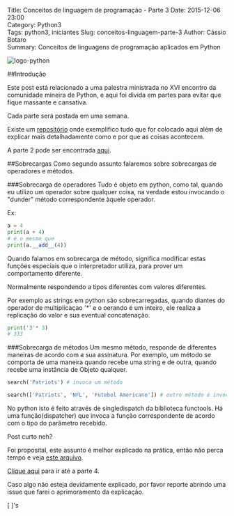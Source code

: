 Title: Conceitos de linguagem de programação - Parte 3
Date: 2015-12-06 23:00  
Category: Python3  
Tags: python3, iniciantes 
Slug: conceitos-linguagem-parte-3
Author: Cássio Botaro  
Summary: Conceitos de linguagens de programação aplicados em Python

![logo-python]({filename}/images/logopython2.png 
"Logo Python")

##Introdução

Este post está relacionado a uma palestra ministrada no XVI encontro da comunidade mineira de Python, e aqui foi divida em partes para evitar que fique massante e cansativa.

Cada parte será postada em uma semana.

Existe um [repositório](https://github.com/cassiobotaro/conceitos_linguagens) onde exemplifico tudo que for colocado aqui além de explicar mais detalhadamente como e por que as coisas acontecem.

A parte 2 pode ser encontrada [aqui](http://cassiobotaro.github.io/conceitos-linguagem-parte-2).

##Sobrecargas
Como segundo assunto falaremos sobre sobrecargas de operadores e métodos.

###Sobrecarga de operadores
Tudo é objeto em python, como tal, quando eu utilizo um operador sobre qualquer coisa, na verdade estou invocando o "dunder" método correspondente 
àquele operador.

Ex: 
```python
a = 4
print(a + 4)
# é o mesmo que
print(a.__add__(4))
```

Quando falamos em sobrecarga de método, significa modificar estas funções especiais que o interpretador utiliza, para prover um comportamento diferente.

Normalmente respondendo a tipos diferentes com valores diferentes. 

Por exemplo as strings em python são sobrecarregadas, quando diantes do operador de multiplicaçao '*' e o oerando é um inteiro, ele realiza a replicação do valor e sua eventual concatenação.
```python
print('3'* 3)
# 333
```

###Sobrecarga de métodos
Um mesmo método, responde de diferentes maneiras de acordo com a sua assinatura.
Por exemplo, um método se comporta de uma maneira quando recebe uma string e de outra, quando recebe uma instância de Objeto qualquer.
```python
search('Patriots') # invoca um método

search(['Patriots', 'NFL', 'Futebol Americano']) # outro método é invocado
```

No python isto é feito através de singledispatch da biblioteca functools. Há uma função(dispatcher) que invoca a função correspondente de acordo com o tipo do parâmetro recebido.

Post curto neh? 

Foi proposital, este assunto é melhor explicado na prática, então não perca tempo e veja [este arquivo](https://github.com/cassiobotaro/conceitos_linguagens/blob/master/sobrecargas.py).

[Clique aqui](http://cassiobotaro.github.io/conceitos-linguagem-parte-4) para ir até a parte 4.

Caso algo não esteja devidamente explicado, por favor reporte abrindo uma issue que farei o aprimoramento da explicação.

[ ]'s    
